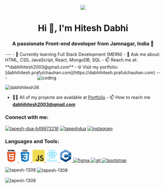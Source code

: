 <p align="center">
  <img
    src="https://readme-typing-svg.demolab.com/?lines=Hi+👋,+I'm+Hitesh+Dabhi;Front-End+Web+Developer;React+Enthusiast;Tech+Lover&center=true&width=500&height=50"
  />
</p>

<h1 align="center">Hi 👋, I'm Hitesh Dabhi</h1>
<h3 align="center">A passionate Front-end developer from Jamnagar, India 📍</h3>
--- - 🌱 Currently learning Full Stack Development (MERN) - 💬 Ask me about:
HTML, CSS, JavaScript, React, MongoDB, SQL - 📫 Reach me at:
**dabhihitesh2003@gmail.com** - 🌐 Visit my portfolio:
[dabhihitesh.prafulchauhan.com](https://dabhihitesh.prafulchauhan.com) ---
<img
  align="right"
  width="400"
  alt="coding"
  src="https://physicsgurukul.files.wordpress.com/2019/02/character-1.gif"
/>
<p align="left">
  <img
    src="https://komarev.com/ghpvc/?dabhihitesh36&label=Profile%20views&color=0e75b6&style=flat"
    alt="dabhihitesh36"
  />
</p>

- 👨‍💻 All of my projects are available at
[Portfolio](https://dabhihitesh.prafulchauhan.com/) - 📫 How to reach me
**dabhihitesh2003@gmail.com**

<h3 align="left">Connect with me:</h3>
<p align="left">
  <a href="https://www.linkedin.com/in/dabhi-hitesh-916255194/" target="blank"
    ><img
      align="center"
      src="https://raw.githubusercontent.com/rahuldkjain/github-profile-readme-generator/master/src/images/icons/Social/linked-in-alt.svg"
      alt="tapesh-dua-b49872216"
      height="30"
      width="40"
  /></a>
  <a href="https://leetcode.com/u/dabhi_hitesh36/" target="blank"
    ><img
      align="center"
      src="https://raw.githubusercontent.com/rahuldkjain/github-profile-readme-generator/master/src/images/icons/Social/leet-code.svg"
      alt="tapeshdua"
      height="30"
      width="40"
  /></a>
  <a href="https://www.instagram.com/therealprogrammerr/" target="blank">
    <img
      align="center"
      src="https://raw.githubusercontent.com/rahuldkjain/github-profile-readme-generator/master/src/images/icons/Social/instagram.svg"
      alt="instagram"
      height="30"
      width="40"
    />
  </a>
</p>

<h3 align="left">Languages and Tools:</h3>
<p align="left">
  <a href="https://www.w3.org/html/" target="_blank" rel="noreferrer">
    <img
      src="https://raw.githubusercontent.com/devicons/devicon/master/icons/html5/html5-original-wordmark.svg"
      alt="html5"
      width="40"
      height="40"
    />
  </a>
  <a href="https://www.w3schools.com/css/" target="_blank" rel="noreferrer">
    <img
      src="https://raw.githubusercontent.com/devicons/devicon/master/icons/css3/css3-original-wordmark.svg"
      alt="css3"
      width="40"
      height="40"
    />
  </a>
  <a
    href="https://developer.mozilla.org/en-US/docs/Web/JavaScript"
    target="_blank"
    rel="noreferrer"
  >
    <img
      src="https://raw.githubusercontent.com/devicons/devicon/master/icons/javascript/javascript-original.svg"
      alt="javascript"
      width="40"
      height="40"
    />
  </a>
  <a href="https://reactjs.org/" target="_blank" rel="noreferrer">
    <img
      src="https://raw.githubusercontent.com/devicons/devicon/master/icons/react/react-original-wordmark.svg"
      alt="react"
      width="40"
      height="40"
    />
  </a>

  <a href="https://www.w3schools.com/cpp/" target="_blank" rel="noreferrer">
    <img
      src="https://raw.githubusercontent.com/devicons/devicon/master/icons/cplusplus/cplusplus-original.svg"
      alt="cplusplus"
      width="40"
      height="40"
    />
  </a>
  <a href="https://www.figma.com/" target="_blank" rel="noreferrer">
    <img
      src="https://www.vectorlogo.zone/logos/figma/figma-icon.svg"
      alt="figma"
      width="40"
      height="40"
    />
  </a>
  <a href="https://git-scm.com/" target="_blank" rel="noreferrer">
    <img
      src="https://www.vectorlogo.zone/logos/git-scm/git-scm-icon.svg"
      alt="git"
      width="40"
      height="40"
    />
  </a>
  <a href="https://getbootstrap.com/" target="_blank" rel="noreferrer">
    <img
      src="https://www.vectorlogo.zone/logos/getbootstrap/getbootstrap-icon.svg"
      alt="bootstrap"
      width="40"
      height="40"
    />
  </a>
</p>

<p>
  <img
    align="left"
    src="https://github-readme-stats.vercel.app/api/top-langs?username=dabhihitesh36&show_icons=true&locale=en&layout=compact"
    alt="tapesh-1308"
  />
</p>

<p>
  &nbsp;<img
    align="center"
    src="https://github-readme-stats.vercel.app/api?username=dabhihitesh36&show_icons=true&locale=en"
    alt="tapesh-1308"
  />
</p>

<p>
  <img
    align="center"
    src="https://github-readme-streak-stats.herokuapp.com/?user=dabhihitesh36&"
    alt="tapesh-1308"
  />
</p>
